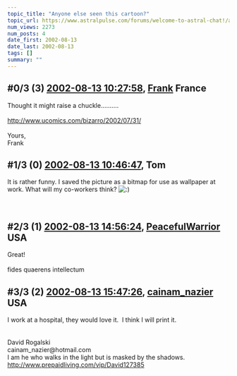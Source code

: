 ```yaml
---
topic_title: "Anyone else seen this cartoon?"
topic_url: https://www.astralpulse.com/forums/welcome-to-astral-chat!/anyone-else-seen-this-cartoon
num_views: 2273
num_posts: 4
date_first: 2002-08-13
date_last: 2002-08-13
tags: []
summary: ""
---
```


## \#0/3 (3) [2002-08-13 10:27:58](https://www.astralpulse.com/forums/index.php?msg=117392), [Frank](https://www.astralpulse.com/forums/profile/?u=359) France ##
<section>
Thought it might raise a chuckle..........
<br>
<br>
<a class="bbc_link" href="http://www.ucomics.com/bizarro/2002/07/31/" rel="noopener" target="_blank">
 http://www.ucomics.com/bizarro/2002/07/31/
</a>
<br>
<br>
Yours,
<br>
Frank
<br>
</section>

## \#1/3 (0) [2002-08-13 10:46:47](https://www.astralpulse.com/forums/index.php?msg=10481), Tom  ##
<section>
It is rather funny. I saved the picture as a bitmap for use as wallpaper at work. What will my co-workers think?
<img alt=":)" class="smiley" src="https://www.astralpulse.com/forums/Smileys/fugue/smiley.png" title="Smiley"/>
<br>
<br>
<br>
</section>

## \#2/3 (1) [2002-08-13 14:56:24](https://www.astralpulse.com/forums/index.php?msg=10499), [PeacefulWarrior](https://www.astralpulse.com/forums/profile/?u=230) USA ##
<section>
Great!
<br>
<br>
fides quaerens intellectum
</section>

## \#3/3 (2) [2002-08-13 15:47:26](https://www.astralpulse.com/forums/index.php?msg=10501), [cainam_nazier](https://www.astralpulse.com/forums/profile/?u=166) USA ##
<section>
I work at a hospital, they would love it.  I think I will print it.
<br>
<br>
<br>
David Rogalski
<br>
cainam_nazier@hotmail.com
<br>
I am he who walks in the light but is masked by the shadows.
<br>
<a class="bbc_link" href="http://www.prepaidliving.com/vip/David127385" rel="noopener" target="_blank">
 http://www.prepaidliving.com/vip/David127385
</a>
<br>
</section>